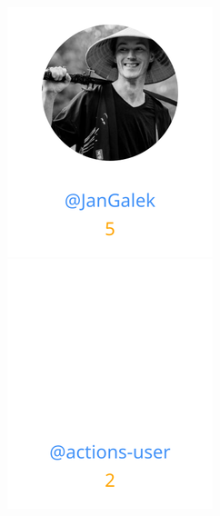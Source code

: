 
<div>
<span>
  <a href="https://github.com/JanGalek"><img src="https://raw.githubusercontent.com/gouef/utils/refs/heads/contributors-svg/.github/contributors/JanGalek.svg" alt="JanGalek" /></a>
</span>
<span>
  <a href="https://github.com/actions-user"><img src="https://raw.githubusercontent.com/gouef/utils/refs/heads/contributors-svg/.github/contributors/actions-user.svg" alt="actions-user" /></a>
</span>
</div>

